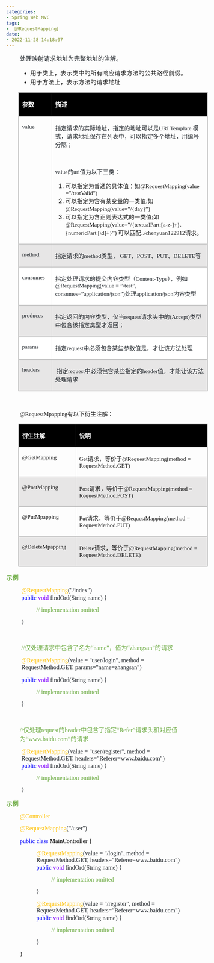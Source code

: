 ```yaml
---
categories:
- Spring Web MVC
tags:
- ［@RequestMapping］
date:
- 2022-11-28 14:18:07
---
```


<p style="margin-left:36px"><span style="font-size:12.0pt"><span
            style="font-family:&quot;Microsoft YaHei UI&quot;"><span
                style="color:#24292e">处理映射请求地址为完整地址的注解。</span></span></span></p>
<ul style="list-style-type: disc; margin-left: 40px;">
    <li><span style="font-size:12.0pt"><span
                style="font-family:&quot;Microsoft YaHei UI&quot;">用于类上，表示类中的所有响应请求方法的公共路径前缀。</span></span></li>
    <li><span style="font-size:12.0pt"><span
                style="font-family:&quot;Microsoft YaHei UI&quot;">用于方法上，表示方法的请求地址</span></span></li>
</ul>
<table summary="" cellspacing="0"
    style="border-collapse:collapse; border-color:#a3a3a3; border-style:solid; border-width:1px; margin-left:32px"
    class=" cke_show_border">
    <tbody>
        <tr>
            <td
                style="background-color:black; border-bottom:1px solid #a3a3a3; border-left:1px solid #a3a3a3; border-right:1px solid #a3a3a3; border-top:1px solid #a3a3a3; vertical-align:top; width:1.0527in">
                <p><span style="font-size:12.0pt"><span style="font-family:&quot;Microsoft YaHei UI&quot;"><span
                                style="color:white"><strong>参数</strong></span></span></span></p>
            </td>
            <td
                style="background-color:black; border-bottom:1px solid #a3a3a3; border-left:1px solid #a3a3a3; border-right:1px solid #a3a3a3; border-top:1px solid #a3a3a3; vertical-align:top; width:7.525in">
                <p><span style="font-size:12.0pt"><span style="font-family:&quot;Microsoft YaHei UI&quot;"><span
                                style="color:white"><strong>描述</strong></span></span></span></p>
            </td>
        </tr>
        <tr>
            <td
                style="border-bottom:1px solid #a3a3a3; border-left:1px solid #a3a3a3; border-right:1px solid #a3a3a3; border-top:1px solid #a3a3a3; vertical-align:top; width:1.0527in">
                <p><span style="font-size:11.5pt"><span style="font-family:&quot;Comic Sans MS&quot;"><span
                                style="color:#24292e">value</span></span></span></p>
            </td>
            <td
                style="border-bottom:1px solid #a3a3a3; border-left:1px solid #a3a3a3; border-right:1px solid #a3a3a3; border-top:1px solid #a3a3a3; vertical-align:top; width:7.525in">
                <p><span style="font-size:11.5pt"><span style="color:#24292e"><span
                                style="font-family:&quot;Microsoft YaHei UI&quot;">指定请求的实际地址，指定的地址可以是</span><span
                                style="font-family:&quot;Comic Sans MS&quot;">URI Template </span><span
                                style="font-family:&quot;Microsoft YaHei UI&quot;">模式，请求地址保存在列表中，可以指定多个地址，用逗号分隔；</span></span></span>
                </p>
                <p><span style="font-size:11.5pt"><span style="font-family:&quot;Microsoft YaHei UI&quot;"><span
                                style="color:#24292e">&nbsp;</span></span></span></p>
                <p><span style="font-size:11.5pt"><span style="color:#24292e"><span
                                style="font-family:&quot;Comic Sans MS&quot;">value</span><span
                                style="font-family:&quot;Microsoft YaHei UI&quot;">的</span><span
                                style="font-family:&quot;Comic Sans MS&quot;">uri</span><span
                                style="font-family:&quot;Microsoft YaHei UI&quot;">值为以下三类：</span></span></span></p>
                <ol style="list-style-type:decimal">
                    <li value="1"><span style="font-size:11.5pt"><span
                                style="font-family:&quot;Microsoft YaHei UI&quot;">可以指定为普通的具体值；如</span></span><span
                            style="font-size:11.5pt"><span
                                style="font-family:&quot;Comic Sans MS&quot;">@RequestMapping(value =</span></span><span
                            style="font-size:11.5pt"><span
                                style="font-family:&quot;Microsoft YaHei UI&quot;">”</span></span><span
                            style="font-size:11.5pt"><span
                                style="font-family:&quot;Comic Sans MS&quot;">/testValid</span></span><span
                            style="font-size:11.5pt"><span
                                style="font-family:&quot;Microsoft YaHei UI&quot;">”</span></span><span
                            style="font-size:11.5pt"><span style="font-family:&quot;Comic Sans MS&quot;">)</span></span>
                    </li>
                    <li><span style="font-size:11.5pt"><span
                                style="font-family:&quot;Microsoft YaHei UI&quot;">可以指定为含有某变量的一类值</span></span><span
                            style="font-size:11.5pt"><span
                                style="font-family:&quot;Comic Sans MS&quot;">;</span></span><span
                            style="font-size:11.5pt"><span
                                style="font-family:&quot;Microsoft YaHei UI&quot;">如</span></span><span
                            style="font-size:11.5pt"><span
                                style="font-family:&quot;Comic Sans MS&quot;">@RequestMapping(value=</span></span><span
                            style="font-size:11.5pt"><span
                                style="font-family:&quot;Microsoft YaHei UI&quot;">”</span></span><span
                            style="font-size:11.5pt"><span
                                style="font-family:&quot;Comic Sans MS&quot;">/{day}</span></span><span
                            style="font-size:11.5pt"><span
                                style="font-family:&quot;Microsoft YaHei UI&quot;">”</span></span><span
                            style="font-size:11.5pt"><span style="font-family:&quot;Comic Sans MS&quot;">)</span></span>
                    </li>
                    <li><span style="font-size:11.5pt"><span
                                style="font-family:&quot;Microsoft YaHei UI&quot;">可以指定为含正则表达式的一类值</span></span><span
                            style="font-size:11.5pt"><span
                                style="font-family:&quot;Comic Sans MS&quot;">;</span></span><span
                            style="font-size:11.5pt"><span
                                style="font-family:&quot;Microsoft YaHei UI&quot;">如</span></span><span
                            style="font-size:11.5pt"><span
                                style="font-family:&quot;Comic Sans MS&quot;">@RequestMapping(value=</span></span><span
                            style="font-size:11.5pt"><span
                                style="font-family:&quot;Microsoft YaHei UI&quot;">”</span></span><span
                            style="font-size:11.5pt"><span
                                style="font-family:&quot;Comic Sans MS&quot;">/{textualPart:[a-z-]+}.{numericPart:[\d]+}</span></span><span
                            style="font-size:11.5pt"><span
                                style="font-family:&quot;Microsoft YaHei UI&quot;">”</span></span><span
                            style="font-size:11.5pt"><span style="font-family:&quot;Comic Sans MS&quot;">)
                            </span></span><span style="font-size:11.5pt"><span
                                style="font-family:&quot;Microsoft YaHei UI&quot;">可以匹配</span></span><span
                            style="font-size:11.5pt"><span
                                style="font-family:&quot;Comic Sans MS&quot;">../chenyuan122912</span></span><span
                            style="font-size:11.5pt"><span
                                style="font-family:&quot;Microsoft YaHei UI&quot;">请求。</span></span></li>
                </ol>
            </td>
        </tr>
        <tr>
            <td
                style="background-color:#e7e6e6; border-bottom:1px solid #a3a3a3; border-left:1px solid #a3a3a3; border-right:1px solid #a3a3a3; border-top:1px solid #a3a3a3; vertical-align:top; width:1.0527in">
                <p><span style="font-size:11.5pt"><span style="font-family:&quot;Comic Sans MS&quot;"><span
                                style="color:#24292e">method</span></span></span></p>
            </td>
            <td
                style="background-color:#e7e6e6; border-bottom:1px solid #a3a3a3; border-left:1px solid #a3a3a3; border-right:1px solid #a3a3a3; border-top:1px solid #a3a3a3; vertical-align:top; width:7.525in">
                <p><span style="font-size:11.5pt"><span style="color:#24292e"><span
                                style="font-family:&quot;Microsoft YaHei UI&quot;">指定请求的</span><span
                                style="font-family:&quot;Comic Sans MS&quot;">method</span><span
                                style="font-family:&quot;Microsoft YaHei UI&quot;">类型，</span><span
                                style="font-family:&quot;Comic Sans MS&quot;"> GET</span><span
                                style="font-family:&quot;Microsoft YaHei UI&quot;">、</span><span
                                style="font-family:&quot;Comic Sans MS&quot;">POST</span><span
                                style="font-family:&quot;Microsoft YaHei UI&quot;">、</span><span
                                style="font-family:&quot;Comic Sans MS&quot;">PUT</span><span
                                style="font-family:&quot;Microsoft YaHei UI&quot;">、</span><span
                                style="font-family:&quot;Comic Sans MS&quot;">DELETE</span><span
                                style="font-family:&quot;Microsoft YaHei UI&quot;">等</span></span></span></p>
            </td>
        </tr>
        <tr>
            <td
                style="background-color:white; border-bottom:1px solid #a3a3a3; border-left:1px solid #a3a3a3; border-right:1px solid #a3a3a3; border-top:1px solid #a3a3a3; vertical-align:top; width:1.0527in">
                <p><span style="font-size:11.5pt"><span style="font-family:&quot;Comic Sans MS&quot;"><span
                                style="color:#24292e">consumes</span></span></span></p>
            </td>
            <td
                style="background-color:white; border-bottom:1px solid #a3a3a3; border-left:1px solid #a3a3a3; border-right:1px solid #a3a3a3; border-top:1px solid #a3a3a3; vertical-align:top; width:7.525in">
                <p><span style="font-size:11.5pt"><span style="color:#24292e"><span
                                style="font-family:&quot;Microsoft YaHei UI&quot;">指定处理请求的提交内容类型（</span><span
                                style="font-family:&quot;Comic Sans MS&quot;">Content-Type</span><span
                                style="font-family:&quot;Microsoft YaHei UI&quot;">），例如</span><span
                                style="font-family:&quot;Comic Sans MS&quot;">@RequestMapping(value = </span><span
                                style="font-family:&quot;Microsoft YaHei UI&quot;">”</span><span
                                style="font-family:&quot;Comic Sans MS&quot;">/test</span><span
                                style="font-family:&quot;Microsoft YaHei UI&quot;">”</span><span
                                style="font-family:&quot;Comic Sans MS&quot;">, consumes=</span><span
                                style="font-family:&quot;Microsoft YaHei UI&quot;">”</span><span
                                style="font-family:&quot;Comic Sans MS&quot;">application/json</span><span
                                style="font-family:&quot;Microsoft YaHei UI&quot;">”</span><span
                                style="font-family:&quot;Comic Sans MS&quot;">)</span><span
                                style="font-family:&quot;Microsoft YaHei UI&quot;">处理</span><span
                                style="font-family:&quot;Comic Sans MS&quot;">application/json</span><span
                                style="font-family:&quot;Microsoft YaHei UI&quot;">内容类型</span></span></span></p>
            </td>
        </tr>
        <tr>
            <td
                style="background-color:#e7e6e6; border-bottom:1px solid #a3a3a3; border-left:1px solid #a3a3a3; border-right:1px solid #a3a3a3; border-top:1px solid #a3a3a3; vertical-align:top; width:1.0527in">
                <p><span style="font-size:11.5pt"><span style="font-family:&quot;Comic Sans MS&quot;"><span
                                style="color:#24292e">produces</span></span></span></p>
            </td>
            <td
                style="background-color:#e7e6e6; border-bottom:1px solid #a3a3a3; border-left:1px solid #a3a3a3; border-right:1px solid #a3a3a3; border-top:1px solid #a3a3a3; vertical-align:top; width:7.525in">
                <p><span style="font-size:11.5pt"><span style="color:#24292e"><span
                                style="font-family:&quot;Microsoft YaHei UI&quot;">指定返回的内容类型，仅当</span><span
                                style="font-family:&quot;Comic Sans MS&quot;">request</span><span
                                style="font-family:&quot;Microsoft YaHei UI&quot;">请求头中的</span><span
                                style="font-family:&quot;Comic Sans MS&quot;">(Accept)</span><span
                                style="font-family:&quot;Microsoft YaHei UI&quot;">类型中包含该指定类型才返回；</span></span></span>
                </p>
            </td>
        </tr>
        <tr>
            <td
                style="background-color:white; border-bottom:1px solid #a3a3a3; border-left:1px solid #a3a3a3; border-right:1px solid #a3a3a3; border-top:1px solid #a3a3a3; vertical-align:top; width:1.0527in">
                <p><span style="font-size:11.5pt"><span style="font-family:&quot;Comic Sans MS&quot;"><span
                                style="color:#24292e">params</span></span></span></p>
            </td>
            <td
                style="background-color:white; border-bottom:1px solid #a3a3a3; border-left:1px solid #a3a3a3; border-right:1px solid #a3a3a3; border-top:1px solid #a3a3a3; vertical-align:top; width:7.525in">
                <p><span style="font-size:11.5pt"><span style="color:#24292e"><span
                                style="font-family:&quot;Microsoft YaHei UI&quot;">指定</span><span
                                style="font-family:&quot;Comic Sans MS&quot;">request</span><span
                                style="font-family:&quot;Microsoft YaHei UI&quot;">中必须包含某些参数值是，才让该方法处理</span></span></span>
                </p>
            </td>
        </tr>
        <tr>
            <td
                style="background-color:#e7e6e6; border-bottom:1px solid #a3a3a3; border-left:1px solid #a3a3a3; border-right:1px solid #a3a3a3; border-top:1px solid #a3a3a3; vertical-align:top; width:1.0527in">
                <p><span style="font-size:11.5pt"><span style="font-family:&quot;Comic Sans MS&quot;"><span
                                style="color:#24292e">headers</span></span></span></p>
            </td>
            <td
                style="background-color:#e7e6e6; border-bottom:1px solid #a3a3a3; border-left:1px solid #a3a3a3; border-right:1px solid #a3a3a3; border-top:1px solid #a3a3a3; vertical-align:top; width:7.525in">
                <p><span style="font-size:11.5pt"><span style="color:#24292e"><span
                                style="font-family:&quot;Microsoft YaHei UI&quot;">&nbsp;指定</span><span
                                style="font-family:&quot;Comic Sans MS&quot;">request</span><span
                                style="font-family:&quot;Microsoft YaHei UI&quot;">中必须包含某些指定的</span><span
                                style="font-family:&quot;Comic Sans MS&quot;">header</span><span
                                style="font-family:&quot;Microsoft YaHei UI&quot;">值，才能让该方法处理请求</span></span></span></p>
            </td>
        </tr>
    </tbody>
</table>
<p style="margin-left:36px"><span style="font-size:12.0pt"><span
            style="font-family:&quot;Microsoft YaHei UI&quot;"><span style="color:#70ad47">&nbsp;</span></span></span>
</p>
<p style="margin-left: 36px;"><span style="font-size:11.5pt"><span
            style="font-family:&quot;Comic Sans MS&quot;">@RequestMpapping</span><span
            style="font-family:&quot;Microsoft YaHei UI&quot;">有以下衍生注解：</span></span></p>
<table summary="" cellspacing="0"
    style="border-collapse:collapse; border-color:#a3a3a3; border-style:solid; border-width:1px; margin-left:32px"
    class=" cke_show_border">
    <tbody>
        <tr>
            <td
                style="background-color:black; border-bottom:1px solid #a3a3a3; border-left:1px solid #a3a3a3; border-right:1px solid #a3a3a3; border-top:1px solid #a3a3a3; vertical-align:top; width:1.7715in">
                <p><span style="font-size:11.5pt"><span style="font-family:&quot;Microsoft YaHei UI&quot;"><span
                                style="color:white"><strong>衍生注解</strong></span></span></span></p>
            </td>
            <td
                style="background-color:black; border-bottom:1px solid #a3a3a3; border-left:1px solid #a3a3a3; border-right:1px solid #a3a3a3; border-top:1px solid #a3a3a3; vertical-align:top; width:6.7548in">
                <p><span style="font-size:11.5pt"><span style="font-family:&quot;Microsoft YaHei UI&quot;"><span
                                style="color:white"><strong>说明</strong></span></span></span></p>
            </td>
        </tr>
        <tr>
            <td
                style="border-bottom:1px solid #a3a3a3; border-left:1px solid #a3a3a3; border-right:1px solid #a3a3a3; border-top:1px solid #a3a3a3; vertical-align:top; width:1.7715in">
                <p><span style="font-size:11.5pt"><span
                            style="font-family:&quot;Comic Sans MS&quot;">@GetMapping</span></span></p>
            </td>
            <td
                style="border-bottom:1px solid #a3a3a3; border-left:1px solid #a3a3a3; border-right:1px solid #a3a3a3; border-top:1px solid #a3a3a3; vertical-align:top; width:6.7548in">
                <p><span style="font-size:11.5pt"><span style="font-family:&quot;Comic Sans MS&quot;">Get</span><span
                            style="font-family:&quot;Microsoft YaHei UI&quot;">请求，等价于</span><span
                            style="font-family:&quot;Comic Sans MS&quot;">@RequestMapping(method =
                            RequestMethod.GET)</span></span></p>
            </td>
        </tr>
        <tr>
            <td
                style="background-color:#e7e6e6; border-bottom:1px solid #a3a3a3; border-left:1px solid #a3a3a3; border-right:1px solid #a3a3a3; border-top:1px solid #a3a3a3; vertical-align:top; width:1.7715in">
                <p><span style="font-size:11.5pt"><span
                            style="font-family:&quot;Comic Sans MS&quot;">@PostMapping</span></span></p>
            </td>
            <td
                style="background-color:#e7e6e6; border-bottom:1px solid #a3a3a3; border-left:1px solid #a3a3a3; border-right:1px solid #a3a3a3; border-top:1px solid #a3a3a3; vertical-align:top; width:6.7548in">
                <p><span style="font-size:11.5pt"><span style="font-family:&quot;Comic Sans MS&quot;">Post</span><span
                            style="font-family:&quot;Microsoft YaHei UI&quot;">请求，等价于</span><span
                            style="font-family:&quot;Comic Sans MS&quot;">@RequestMapping(method =
                            RequestMethod.POST)</span></span></p>
            </td>
        </tr>
        <tr>
            <td
                style="border-bottom:1px solid #a3a3a3; border-left:1px solid #a3a3a3; border-right:1px solid #a3a3a3; border-top:1px solid #a3a3a3; vertical-align:top; width:1.7715in">
                <p><span style="font-size:11.5pt"><span
                            style="font-family:&quot;Comic Sans MS&quot;">@PutMpapping</span></span></p>
            </td>
            <td
                style="border-bottom:1px solid #a3a3a3; border-left:1px solid #a3a3a3; border-right:1px solid #a3a3a3; border-top:1px solid #a3a3a3; vertical-align:top; width:6.7548in">
                <p><span style="font-size:11.5pt"><span style="font-family:&quot;Comic Sans MS&quot;">Put</span><span
                            style="font-family:&quot;Microsoft YaHei UI&quot;">请求，等价于</span><span
                            style="font-family:&quot;Comic Sans MS&quot;">@RequestMapping(method =
                            RequestMethod.</span><span style="font-family:&quot;Comic Sans MS&quot;">PUT</span><span
                            style="font-family:&quot;Comic Sans MS&quot;">)</span></span></p>
            </td>
        </tr>
        <tr>
            <td
                style="background-color:#e7e6e6; border-bottom:1px solid #a3a3a3; border-left:1px solid #a3a3a3; border-right:1px solid #a3a3a3; border-top:1px solid #a3a3a3; vertical-align:top; width:1.7715in">
                <p><span style="font-size:11.5pt"><span
                            style="font-family:&quot;Comic Sans MS&quot;">@DeleteMpapping</span></span></p>
            </td>
            <td
                style="background-color:#e7e6e6; border-bottom:1px solid #a3a3a3; border-left:1px solid #a3a3a3; border-right:1px solid #a3a3a3; border-top:1px solid #a3a3a3; vertical-align:top; width:6.7548in">
                <p><span style="font-size:11.5pt"><span style="font-family:&quot;Comic Sans MS&quot;">Delete</span><span
                            style="font-family:&quot;Microsoft YaHei UI&quot;">请求，等价于</span><span
                            style="font-family:&quot;Comic Sans MS&quot;">@RequestMapping(method =
                            RequestMethod.</span><span style="font-family:&quot;Comic Sans MS&quot;">DELETE</span><span
                            style="font-family:&quot;Comic Sans MS&quot;">)</span></span></p>
            </td>
        </tr>
    </tbody>
</table>
<p><span style="font-size:12.0pt"><span style="font-family:&quot;Microsoft YaHei UI&quot;"><span
                style="color:#70ad47"><strong>示例</strong></span></span></span></p>
<p style="margin-left: 40px;"><span style="font-size:12.0pt"><span style="font-family:&quot;Comic Sans MS&quot;"><span
                style="color:#ffc000">@RequestMapping</span></span><span
            style="font-family:&quot;Comic Sans MS&quot;"><span style="color:#24292e">("/</span></span><span
            style="font-family:&quot;Comic Sans MS&quot;"><span style="color:#24292e">index</span></span><span
            style="font-family:&quot;Comic Sans MS&quot;"><span style="color:#24292e">")&nbsp; </span></span><br><span
            style="font-family:&quot;Comic Sans MS&quot;"><span style="color:blue">public</span></span>&nbsp;<span
            style="font-family:&quot;Comic Sans MS&quot;"><span style="color:#8000ff">void</span></span><span
            style="font-family:&quot;Comic Sans MS&quot;"><span style="color:#24292e"> findOrd(String name)
                {&nbsp;&nbsp;&nbsp;&nbsp;&nbsp; </span></span></span></p>
<p style="margin-left: 80px;"><span style="font-size:12.0pt"><span style="font-family:&quot;Comic Sans MS&quot;"><span
                style="color:#70ad47">// implementation omitted&nbsp; </span></span></span></p>
<p style="margin-left: 40px;"><span style="font-size:12.0pt"><span style="font-family:&quot;Comic Sans MS&quot;"><span
                style="color:#24292e">}</span></span></span></p>
<p style="margin-left:36px"><span style="font-size:12.0pt"><span
            style="font-family:&quot;Microsoft YaHei UI&quot;"><span style="color:#70ad47">&nbsp;</span></span></span>
</p>
<p style="margin-left: 40px;"><span style="font-size:12.0pt"><span style="color:#70ad47"><span
                style="font-family:&quot;Comic Sans MS&quot;">//</span><span
                style="font-family:&quot;Microsoft YaHei UI&quot;">仅处理请求中包含了名为“</span><span
                style="font-family:&quot;Comic Sans MS&quot;">name</span><span
                style="font-family:&quot;Microsoft YaHei UI&quot;">”，值为“</span><span
                style="font-family:&quot;Comic Sans MS&quot;">zhangsan</span><span
                style="font-family:&quot;Microsoft YaHei UI&quot;">”的请求</span></span></span></p>
<p style="margin-left: 40px;"><span style="font-size:12.0pt"><span style="font-family:&quot;Comic Sans MS&quot;"><span
                style="color:#ffc000">@RequestMapping</span><span style="color:#24292e">(value = "</span><span
                style="color:#24292e">user</span><span style="color:#24292e">/</span><span
                style="color:#24292e">login</span><span style="color:#24292e">", method = RequestMethod.GET,
                params="name=</span><span style="color:#24292e">zhangsan</span><span
                style="color:#24292e">")</span></span></span></p>
<p style="margin-left: 40px;"><span style="font-size:12.0pt"><span style="font-family:&quot;Comic Sans MS&quot;"><span
                style="color:blue">public</span></span>&nbsp;<span style="font-family:&quot;Comic Sans MS&quot;"><span
                style="color:#8000ff">void</span></span><span style="font-family:&quot;Comic Sans MS&quot;"><span
                style="color:#24292e"> findOrd(String name) {&nbsp;&nbsp;&nbsp;&nbsp;&nbsp; </span></span></span></p>
<p style="margin-left: 80px;"><span style="font-size:12.0pt"><span style="font-family:&quot;Comic Sans MS&quot;"><span
                style="color:#70ad47">// implementation omitted&nbsp; </span></span></span></p>
<p style="margin-left: 40px;"><span style="font-size:12.0pt"><span style="font-family:&quot;Comic Sans MS&quot;"><span
                style="color:#24292e">}</span></span></span></p>
<p><span style="font-size:12.0pt"><span style="font-family:&quot;Comic Sans MS&quot;"><span
                style="color:#24292e">&nbsp;</span></span></span></p>
<p style="margin-left:36px"><span style="font-size:12.0pt"><span style="color:#70ad47"><span
                style="font-family:&quot;Comic Sans MS&quot;">//</span><span
                style="font-family:&quot;Microsoft YaHei UI&quot;">仅处理</span><span
                style="font-family:&quot;Comic Sans MS&quot;">request</span><span
                style="font-family:&quot;Microsoft YaHei UI&quot;">的</span><span
                style="font-family:&quot;Comic Sans MS&quot;">header</span><span
                style="font-family:&quot;Microsoft YaHei UI&quot;">中包含了指定“</span><span
                style="font-family:&quot;Comic Sans MS&quot;">Refer</span><span
                style="font-family:&quot;Microsoft YaHei UI&quot;">”请求头和对应值为“</span><span
                style="font-family:&quot;Comic Sans MS&quot;">www.baidu.com</span><span
                style="font-family:&quot;Microsoft YaHei UI&quot;">”的请求</span></span></span></p>
<p style="margin-left: 40px;"><span style="font-size:12.0pt"><span style="font-family:&quot;Comic Sans MS&quot;"><span
                style="color:#ffc000">@RequestMapping</span></span><span
            style="font-family:&quot;Comic Sans MS&quot;"><span style="color:#24292e">(value = "</span></span><span
            style="font-family:&quot;Comic Sans MS&quot;"><span style="color:#24292e">user</span></span><span
            style="font-family:&quot;Comic Sans MS&quot;"><span style="color:#24292e">/</span></span><span
            style="font-family:&quot;Comic Sans MS&quot;"><span style="color:#24292e">register</span></span><span
            style="font-family:&quot;Comic Sans MS&quot;"><span style="color:#24292e">", method = RequestMethod.GET,
                headers="Referer=www.baidu.com")&nbsp; </span></span><br><span
            style="font-family:&quot;Comic Sans MS&quot;"><span style="color:blue">public</span></span>&nbsp;<span
            style="font-family:&quot;Comic Sans MS&quot;"><span style="color:#8000ff">void</span></span><span
            style="font-family:&quot;Comic Sans MS&quot;"><span style="color:#24292e"> findOrd(String name)
                {&nbsp;&nbsp;&nbsp;&nbsp;&nbsp; </span></span></span></p>
<p style="margin-left: 80px;"><span style="font-size:12.0pt"><span style="font-family:&quot;Comic Sans MS&quot;"><span
                style="color:#70ad47">// implementation omitted&nbsp; </span></span></span></p>
<p style="margin-left: 40px;"><span style="font-size:12.0pt"><span style="font-family:&quot;Comic Sans MS&quot;"><span
                style="color:#24292e">}</span></span></span></p>
<p><span style="font-size:12.0pt"><span style="font-family:&quot;Microsoft YaHei UI&quot;"><span
                style="color:#70ad47"><strong>示例</strong></span></span></span></p>
<p style="margin-left:36px"><span style="font-size:12.0pt"><span style="font-family:&quot;Comic Sans MS&quot;"><span
                style="color:#ffc000">@Controller</span></span></span></p>
<p style="margin-left:36px"><span style="font-size:12.0pt"><span style="font-family:&quot;Comic Sans MS&quot;"><span
                style="color:#ffc000">@RequestMapping</span><span style="color:#24292e">(</span><span
                style="color:#24292e">"/user")</span></span></span></p>
<p style="margin-left:36px"><span style="font-size:12.0pt"><span style="font-family:&quot;Comic Sans MS&quot;"><span
                style="color:blue">public</span></span>&nbsp;<span style="font-family:&quot;Comic Sans MS&quot;"><span
                style="color:blue">class</span></span>&nbsp;<span style="font-family:&quot;Comic Sans MS&quot;"><span
                style="color:black">MainController</span></span>&nbsp;<span
            style="font-family:&quot;Comic Sans MS&quot;"><span style="color:black">{</span></span></span></p>
<p style="margin-left: 80px;"><span style="font-size:12.0pt"><span style="font-family:&quot;Comic Sans MS&quot;"><span
                style="color:#ffc000">@RequestMapping</span></span><span
            style="font-family:&quot;Comic Sans MS&quot;"><span style="color:#24292e">(value = "/</span></span><span
            style="font-family:&quot;Comic Sans MS&quot;"><span style="color:#24292e">login</span></span><span
            style="font-family:&quot;Comic Sans MS&quot;"><span style="color:#24292e">", method = RequestMethod.GET,
                headers="Referer=www.baidu.com")&nbsp; </span></span><br><span
            style="font-family:&quot;Comic Sans MS&quot;"><span style="color:blue">public</span></span>&nbsp;<span
            style="font-family:&quot;Comic Sans MS&quot;"><span style="color:#8000ff">void</span></span><span
            style="font-family:&quot;Comic Sans MS&quot;"><span style="color:#24292e"> findOrd(String name)
                {&nbsp;&nbsp;&nbsp;&nbsp;&nbsp; </span></span></span></p>
<p style="margin-left: 120px;"><span style="font-size:12.0pt"><span style="font-family:&quot;Comic Sans MS&quot;"><span
                style="color:#70ad47">// implementation omitted&nbsp; </span></span></span></p>
<p style="margin-left: 80px;"><span style="font-size:12.0pt"><span style="font-family:&quot;Comic Sans MS&quot;"><span
                style="color:#24292e">}</span></span></span></p>
<p style="margin-left: 80px;"><span style="font-size:12.0pt"><span style="font-family:&quot;Comic Sans MS&quot;"><span
                style="color:#ffc000">@RequestMapping</span></span><span
            style="font-family:&quot;Comic Sans MS&quot;"><span style="color:#24292e">(value = "/</span></span><span
            style="font-family:&quot;Comic Sans MS&quot;"><span style="color:#24292e">register</span></span><span
            style="font-family:&quot;Comic Sans MS&quot;"><span style="color:#24292e">", method = RequestMethod.GET,
                headers="Referer=www.baidu.com")&nbsp; </span></span><br><span
            style="font-family:&quot;Comic Sans MS&quot;"><span style="color:blue">public</span></span>&nbsp;<span
            style="font-family:&quot;Comic Sans MS&quot;"><span style="color:#8000ff">void</span></span><span
            style="font-family:&quot;Comic Sans MS&quot;"><span style="color:#24292e"> findOrd(String name)
                {&nbsp;&nbsp;&nbsp;&nbsp;&nbsp; </span></span></span></p>
<p style="margin-left: 120px;"><span style="font-size:12.0pt"><span style="font-family:&quot;Comic Sans MS&quot;"><span
                style="color:#70ad47">// implementation omitted&nbsp; </span></span></span></p>
<p style="margin-left: 80px;"><span style="font-size:12.0pt"><span style="font-family:&quot;Comic Sans MS&quot;"><span
                style="color:#24292e">}</span></span></span></p>
<p style="margin-left:36px"><span style="font-size:12.0pt"><span style="font-family:&quot;Comic Sans MS&quot;"><span
                style="color:black">}</span></span></span></p>
<p><span style="font-size:12.0pt"><span style="font-family:&quot;Microsoft YaHei UI&quot;"><span
                style="color:#24292e">&nbsp;</span></span></span></p>
<p><span style="font-size:12.0pt"><span style="font-family:&quot;Microsoft YaHei UI&quot;"><span
                style="color:#24292e">&nbsp;</span></span></span></p>